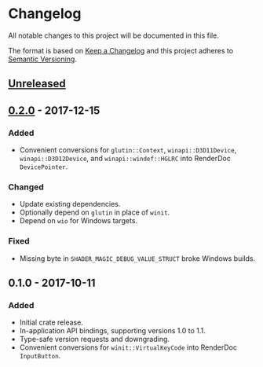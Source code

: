 # Changelog
All notable changes to this project will be documented in this file.

The format is based on [Keep a Changelog](http://keepachangelog.com/en/1.0.0/)
and this project adheres to [Semantic Versioning](http://semver.org/spec/v2.0.0.html).

## [Unreleased]

## [0.2.0] - 2017-12-15
### Added
* Convenient conversions for `glutin::Context`, `winapi::D3D11Device`,
  `winapi::D3D12Device`, and `winapi::windef::HGLRC` into
  RenderDoc `DevicePointer`.

### Changed
* Update existing dependencies.
* Optionally depend on `glutin` in place of `winit`.
* Depend on `wio` for Windows targets.

### Fixed
* Missing byte in `SHADER_MAGIC_DEBUG_VALUE_STRUCT` broke Windows builds.

## 0.1.0 - 2017-10-11
### Added
* Initial crate release.
* In-application API bindings, supporting versions 1.0 to 1.1.
* Type-safe version requests and downgrading.
* Convenient conversions for `winit::VirtualKeyCode` into RenderDoc `InputButton`.

[Unreleased]: https://github.com/ebkalderon/renderdoc-rs/compare/v0.2.0...HEAD
[0.2.0]: https://github.com/ebkalderon/renderdoc-rs/compare/v0.1.0...v0.2.0
